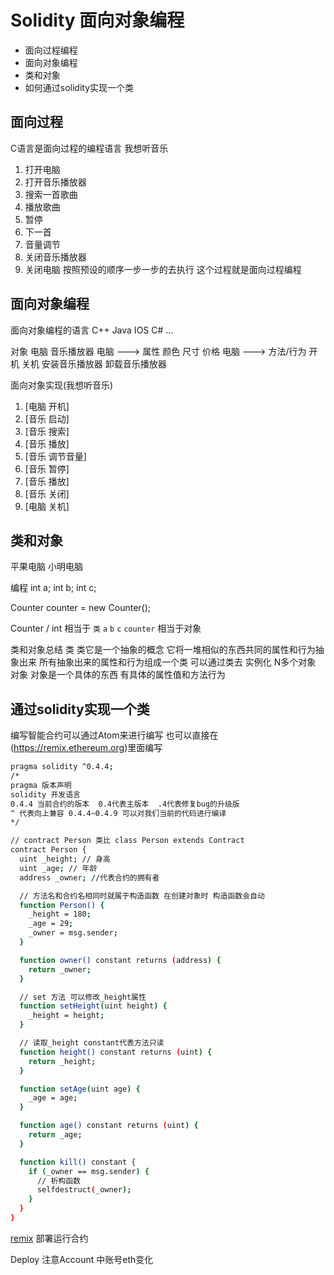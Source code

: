 # Solidity 面向对象编程

* 面向过程编程
* 面向对象编程
* 类和对象
* 如何通过solidity实现一个类

## 面向过程
C语言是面向过程的编程语言
我想听音乐
1. 打开电脑
2. 打开音乐播放器
3. 搜索一首歌曲
4. 播放歌曲
5. 暂停
6. 下一首
7. 音量调节
8. 关闭音乐播放器
9. 关闭电脑
按照预设的顺序一步一步的去执行 这个过程就是面向过程编程


## 面向对象编程
面向对象编程的语言 C++ Java IOS C# ...

对象 电脑 音乐播放器
电脑 ---> 属性 颜色 尺寸 价格 
电脑 ---> 方法/行为 开机 关机 安装音乐播放器 卸载音乐播放器

面向对象实现(我想听音乐)
1. [电脑 开机]
2. [音乐 启动]
3. [音乐 搜索]
4. [音乐 播放]
5. [音乐 调节音量]
6. [音乐 暂停]
7. [音乐 播放]
8. [音乐 关闭]
9. [电脑 关机]

## 类和对象
平果电脑 小明电脑

编程
int a;
int b;
int c;

Counter counter = new Counter();

Counter / int 相当于 `类` `a` `b` `c` `counter` 相当于对象

类和对象总结
类 类它是一个抽象的概念 它将一堆相似的东西共同的属性和行为抽象出来 
所有抽象出来的属性和行为组成一个类 可以通过类去 实例化 N多个对象
对象 对象是一个具体的东西 有具体的属性值和方法行为

## 通过solidity实现一个类
编写智能合约可以通过Atom来进行编写 也可以直接在(https://remix.ethereum.org)里面编写

```bash
pragma solidity ^0.4.4;
/*
pragma 版本声明
solidity 开发语言
0.4.4 当前合约的版本  0.4代表主版本  .4代表修复bug的升级版
^ 代表向上兼容 0.4.4~0.4.9 可以对我们当前的代码进行编译
*/

// contract Person 类比 class Person extends Contract
contract Person {
  uint _height; // 身高
  uint _age; // 年龄
  address _owner; //代表合约的拥有者

  // 方法名和合约名相同时就属于构造函数 在创建对象时 构造函数会自动
  function Person() {
    _height = 180;
    _age = 29;
    _owner = msg.sender;
  }

  function owner() constant returns (address) {
    return _owner;
  }

  // set 方法 可以修改_height属性
  function setHeight(uint height) {
    _height = height;
  }

  // 读取_height constant代表方法只读
  function height() constant returns (uint) {
    return _height;
  }

  function setAge(uint age) {
    _age = age;
  }

  function age() constant returns (uint) {
    return _age;
  }

  function kill() constant {
    if (_owner == msg.sender) {
      // 析构函数
      selfdestruct(_owner);
    }
  }
}
```

[remix](https://remix.ethereum.org/) 部署运行合约

Deploy 注意Account 中账号eth变化